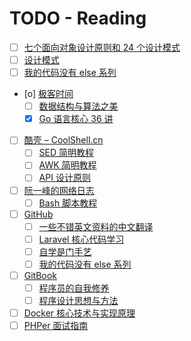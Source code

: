 # TODO - Reading

- [ ] [七个面向对象设计原则和 24 个设计模式](https://blog.csdn.net/lovelion/article/details/17517213)
- [ ] [设计模式](https://refactoringguru.cn/)
- [ ] [我的代码没有 else 系列](https://github.com/TIGERB/easy-tips/tree/master/go/patterns)
- [o] [极客时间](https://time.geekbang.org/)
    - [ ] [数据结构与算法之美](https://time.geekbang.org/column/intro/126)
    - [X] [Go 语言核心 36 讲](https://time.geekbang.org/column/112)
- [ ] [酷壳 – CoolShell.cn](http://coolshell.cn/)
    - [ ] [SED 简明教程](http://coolshell.cn/articles/9104.html)
    - [ ] [AWK 简明教程](http://coolshell.cn/articles/9070.html)
    - [ ] [API 设计原则](http://coolshell.cn/articles/18024.html)
- [ ] [阮一峰的网络日志](http://www.ruanyifeng.com/blog/)
    - [ ] [Bash 脚本教程](https://wangdoc.com/bash/intro.html)
- [ ] [GitHub](https://github.com)
    - [ ] [一些不错英文资料的中文翻译](https://github.com/oldratlee/translations)
    - [ ] [Laravel 核心代码学习](https://github.com/kevinyan815/Learning_Laravel_Kernel)
    - [ ] [自学是门手艺](https://github.com/selfteaching/the-craft-of-selfteaching)
    - [ ] [我的代码没有 else 系列](https://github.com/TIGERB/easy-tips/tree/master/go/src/patterns)
- [ ] [GitBook](https://www.gitbook.com)
    - [ ] [程序员的自我修养](https://leohxj.gitbooks.io/a-programmer-prepares/)
    - [ ] [程序设计思想与方法](https://wizardforcel.gitbooks.io/sjtu-cs902-courseware/content/)
- [ ] [Docker 核心技术与实现原理](https://draveness.me/docker)
- [ ] [PHPer 面试指南](https://todayqq.gitbooks.io/phper/content/)

